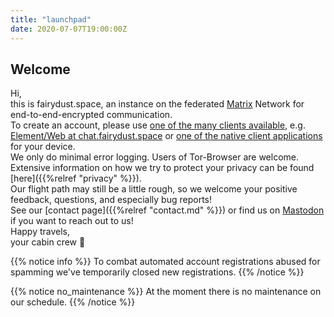 ```yaml
---
title: "launchpad"
date: 2020-07-07T19:00:00Z
---
```


## Welcome

Hi,  
this is fairydust.space, an instance on the federated [Matrix](https://matrix.org/) Network for end-to-end-encrypted communication.  
To create an account, please use [one of the many clients available](https://matrix.org/clients/), e.g. [Element/Web at chat.fairydust.space](https://chat.fairydust.space) or [one of the native client applications](https://element.io/get-started) for your device.  
We only do minimal error logging. Users of Tor-Browser are welcome. Extensive information on how we try to protect your privacy can be found [here]({{%relref "privacy" %}}).  
Our flight path may still be a little rough, so we welcome your positive feedback, questions, and especially bug reports!  
See our [contact page]({{%relref "contact.md" %}}) or find us on [<a rel="me" href="https://chaos.social/@fairydust_space">Mastodon</a>](https://chaos.social/@fairydust_space) if you want to reach out to us!  
Happy travels,  
your cabin crew &#x1F680;


{{% notice info %}}
To combat automated account registrations abused for spamming we've temporarily closed new registrations.
{{% /notice %}}

{{% notice no_maintenance %}}
At the moment there is no maintenance on our schedule.
{{% /notice %}}

